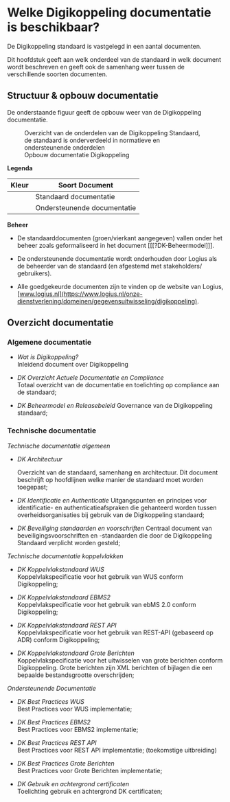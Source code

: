 # Welke Digikoppeling documentatie is beschikbaar?

De Digikoppeling standaard is vastgelegd in een aantal documenten.

Dit hoofdstuk geeft aan welk onderdeel van de standaard in welk document wordt beschreven en geeft ook de samenhang weer tussen de verschillende soorten documenten.

## Structuur & opbouw documentatie

De onderstaande figuur geeft de opbouw weer van de Digikoppeling documentatie.

<figure>
  <object data="media/DK_Specificatie_structuur.svg" type="image/svg+xml" id="infographic">Overzicht van de onderdelen van de Digikoppeling Standaard, de standaard is onderverdeeld in normatieve en ondersteunende onderdelen</object>
  <figcaption>Opbouw documentatie Digikoppeling</figcaption>
</figure>

<b>Legenda</b>


<table class="legendum">
    <thead>
        <tr>
            <th><strong>Kleur</strong></th>
            <th><strong>Soort Document</strong></th>
        </tr>
    </thead>
    <tbody>
        <tr>
            <td class="green"></td>
            <td>Standaard documentatie</td>
        </tr>
        <tr>
            <td class="grey"></td>
            <td>Ondersteunende documentatie</td>
        </tr>
    </tbody>
</table>


<b>Beheer</b>

- De standaarddocumenten (groen/vierkant aangegeven) vallen onder het beheer zoals geformaliseerd in het document [[[?DK-Beheermodel]]].

- De ondersteunende documentatie wordt onderhouden door Logius als de beheerder van de standaard (en afgestemd met stakeholders/ gebruikers).

- Alle goedgekeurde documenten zijn te vinden op de website van Logius, [www.logius.nl](https://www.logius.nl/onze-dienstverlening/domeinen/gegevensuitwisseling/digikoppeling).

## Overzicht documentatie

### Algemene documentatie

- *Wat is Digikoppeling?*  
    Inleidend document over Digikoppeling

- *DK Overzicht Actuele Documentatie en Compliance*  
    Totaal overzicht van de documentatie en toelichting op compliance aan de standaard;

- *DK Beheermodel en Releasebeleid*
    Governance van de Digikoppeling standaard;

### Technische documentatie

*Technische documentatie algemeen*

- *DK Architectuur*

    Overzicht van de standaard, samenhang en architectuur. Dit document beschrijft op hoofdlijnen welke manier de standaard moet worden toegepast;

- *DK Identificatie en Authenticatie* 
    Uitgangspunten en principes voor identificatie- en authenticatieafspraken die gehanteerd worden tussen overheidsorganisaties bij gebruik van de Digikoppeling standaard;

- *DK Beveiliging standaarden en voorschriften* 
    Centraal document van beveiligingsvoorschriften en -standaarden die door de Digikoppeling Standaard verplicht worden gesteld;

*Technische documentatie koppelvlakken*

- *DK Koppelvlakstandaard WUS*   
    Koppelvlakspecificatie voor het gebruik van WUS conform Digikoppeling;

- *DK Koppelvlakstandaard EBMS2*  
    Koppelvlakspecificatie voor het gebruik van ebMS 2.0 conform Digikoppeling;

- *DK Koppelvlakstandaard REST API*  
    Koppelvlakspecificatie voor het gebruik van REST-API (gebaseerd op ADR) conform Digikoppeling;

- *DK Koppelvlakstandaard Grote Berichten*  
    Koppelvlakspecificatie voor het uitwisselen van grote berichten conform Digikoppeling. Grote berichten zijn XML berichten of bijlagen die een bepaalde bestandsgrootte overschrijden;

*Ondersteunende Documentatie*

- *DK Best Practices WUS*  
    Best Practices voor WUS implementatie;

- *DK Best Practices EBMS2*  
    Best Practices voor EBMS2 implementatie;

- *DK Best Practices REST API*  
    Best Practices voor REST API implementatie;
	(toekomstige uitbreiding)

- *DK Best Practices Grote Berichten*  
    Best Practices voor Grote Berichten implementatie;

- *DK Gebruik en achtergrond certificaten*  
    Toelichting gebruik en achtergrond DK certificaten;

